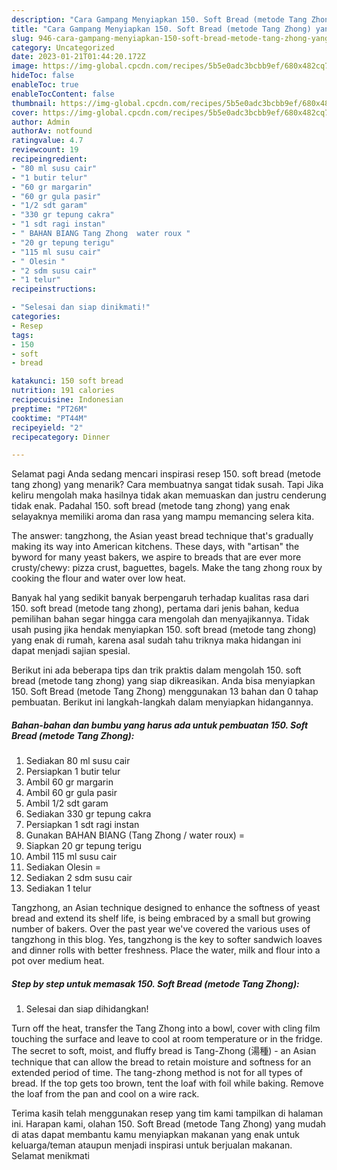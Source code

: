 ```yaml
---
description: "Cara Gampang Menyiapkan 150. Soft Bread (metode Tang Zhong) yang Enak, Buat Buka Puasa Menggugah Selera"
title: "Cara Gampang Menyiapkan 150. Soft Bread (metode Tang Zhong) yang Enak, Buat Buka Puasa Menggugah Selera"
slug: 946-cara-gampang-menyiapkan-150-soft-bread-metode-tang-zhong-yang-enak-buat-buka-puasa-menggugah-selera
category: Uncategorized
date: 2023-01-21T01:44:20.172Z
image: https://img-global.cpcdn.com/recipes/5b5e0adc3bcbb9ef/680x482cq70/150-soft-bread-metode-tang-zhong-foto-resep-utama.jpg
hideToc: false
enableToc: true
enableTocContent: false
thumbnail: https://img-global.cpcdn.com/recipes/5b5e0adc3bcbb9ef/680x482cq70/150-soft-bread-metode-tang-zhong-foto-resep-utama.jpg
cover: https://img-global.cpcdn.com/recipes/5b5e0adc3bcbb9ef/680x482cq70/150-soft-bread-metode-tang-zhong-foto-resep-utama.jpg
author: Admin
authorAv: notfound
ratingvalue: 4.7
reviewcount: 19
recipeingredient:
- "80 ml susu cair"
- "1 butir telur"
- "60 gr margarin"
- "60 gr gula pasir"
- "1/2 sdt garam"
- "330 gr tepung cakra"
- "1 sdt ragi instan"
- " BAHAN BIANG Tang Zhong  water roux "
- "20 gr tepung terigu"
- "115 ml susu cair"
- " Olesin "
- "2 sdm susu cair"
- "1 telur"
recipeinstructions:

- "Selesai dan siap dinikmati!"
categories:
- Resep
tags:
- 150
- soft
- bread

katakunci: 150 soft bread 
nutrition: 191 calories
recipecuisine: Indonesian
preptime: "PT26M"
cooktime: "PT44M"
recipeyield: "2"
recipecategory: Dinner

---
```



Selamat pagi Anda sedang mencari inspirasi resep 150. soft bread (metode tang zhong) yang menarik? Cara membuatnya sangat tidak susah. Tapi Jika keliru mengolah maka hasilnya tidak akan memuaskan dan justru cenderung tidak enak. Padahal 150. soft bread (metode tang zhong) yang enak selayaknya memiliki aroma dan rasa yang mampu memancing selera kita.


The answer: tangzhong, the Asian yeast bread technique that&#39;s gradually making its way into American kitchens. These days, with &#34;artisan&#34; the byword for many yeast bakers, we aspire to breads that are ever more crusty/chewy: pizza crust, baguettes, bagels. Make the tang zhong roux by cooking the flour and water over low heat.

Banyak hal yang sedikit banyak berpengaruh terhadap kualitas rasa dari 150. soft bread (metode tang zhong), pertama dari jenis bahan, kedua pemilihan bahan segar hingga cara mengolah dan menyajikannya. Tidak usah pusing jika hendak menyiapkan 150. soft bread (metode tang zhong) yang enak di rumah, karena asal sudah tahu triknya maka hidangan ini dapat menjadi sajian spesial.


Berikut ini ada beberapa tips dan trik praktis dalam mengolah 150. soft bread (metode tang zhong) yang siap dikreasikan. Anda bisa menyiapkan 150. Soft Bread (metode Tang Zhong) menggunakan 13 bahan dan 0 tahap pembuatan. Berikut ini langkah-langkah dalam menyiapkan hidangannya.

<!--inarticleads1-->

##### Bahan-bahan dan bumbu yang harus ada untuk pembuatan 150. Soft Bread (metode Tang Zhong):

1. Sediakan 80 ml susu cair
1. Persiapkan 1 butir telur
1. Ambil 60 gr margarin
1. Ambil 60 gr gula pasir
1. Ambil 1/2 sdt garam
1. Sediakan 330 gr tepung cakra
1. Persiapkan 1 sdt ragi instan
1. Gunakan  BAHAN BIANG (Tang Zhong / water roux) =
1. Siapkan 20 gr tepung terigu
1. Ambil 115 ml susu cair
1. Sediakan  Olesin =
1. Sediakan 2 sdm susu cair
1. Sediakan 1 telur


Tangzhong, an Asian technique designed to enhance the softness of yeast bread and extend its shelf life, is being embraced by a small but growing number of bakers. Over the past year we&#39;ve covered the various uses of tangzhong in this blog. Yes, tangzhong is the key to softer sandwich loaves and dinner rolls with better freshness. Place the water, milk and flour into a pot over medium heat. 

<!--inarticleads2-->

##### Step by step untuk memasak 150. Soft Bread (metode Tang Zhong):


1. Selesai dan siap dihidangkan!

Turn off the heat, transfer the Tang Zhong into a bowl, cover with cling film touching the surface and leave to cool at room temperature or in the fridge. The secret to soft, moist, and fluffy bread is Tang-Zhong (湯種) - an Asian technique that can allow the bread to retain moisture and softness for an extended period of time. The tang-zhong method is not for all types of bread. If the top gets too brown, tent the loaf with foil while baking. Remove the loaf from the pan and cool on a wire rack. 

Terima kasih telah menggunakan resep yang tim kami tampilkan di halaman ini. Harapan kami, olahan 150. Soft Bread (metode Tang Zhong) yang mudah di atas dapat membantu kamu menyiapkan makanan yang enak untuk keluarga/teman ataupun menjadi inspirasi untuk berjualan makanan. Selamat menikmati
